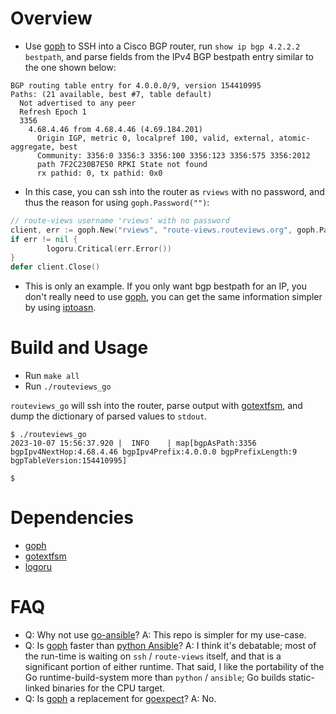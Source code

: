 

# Overview

- Use [goph](https://github.com/melbahja/goph/) to SSH into a Cisco BGP router, run `show ip bgp 4.2.2.2 bestpath`, and parse fields from the IPv4 BGP bestpath entry similar to the one shown below:

```
BGP routing table entry for 4.0.0.0/9, version 154410995
Paths: (21 available, best #7, table default)
  Not advertised to any peer
  Refresh Epoch 1
  3356
    4.68.4.46 from 4.68.4.46 (4.69.184.201)
      Origin IGP, metric 0, localpref 100, valid, external, atomic-aggregate, best
      Community: 3356:0 3356:3 3356:100 3356:123 3356:575 3356:2012
      path 7F2C230B7E50 RPKI State not found
      rx pathid: 0, tx pathid: 0x0
```

- In this case, you can ssh into the router as `rviews` with no password, and thus the reason for using `goph.Password("")`:

```go
// route-views username 'rviews' with no password
client, err := goph.New("rviews", "route-views.routeviews.org", goph.Password(""))
if err != nil {
        logoru.Critical(err.Error())
}
defer client.Close()
```

- This is only an example.  If you only want bgp bestpath for an IP, you don't really need to use [goph](https://github.com/melbahja/goph/), you can get the same information simpler by using [iptoasn](https://github.com/jamesog/iptoasn/).

# Build and Usage

- Run `make all`
- Run `./routeviews_go`

`routeviews_go` will ssh into the router, parse output with [gotextfsm](https://github.com/sirikothe/gotextfsm/), and dump the dictionary of parsed values to `stdout`.

```
$ ./routeviews_go
2023-10-07 15:56:37.920 |  INFO    | map[bgpAsPath:3356 bgpIpv4NextHop:4.68.4.46 bgpIpv4Prefix:4.0.0.0 bgpPrefixLength:9 bgpTableVersion:154410995]

$
```

# Dependencies

- [goph](https://github.com/melbahja/goph/)
- [gotextfsm](https://github.com/sirikothe/gotextfsm/)
- [logoru](https://github.com/gleich/logoru/)

# FAQ

- Q: Why not use [go-ansible](https://github.com/apenella/go-ansible)?  A: This repo is simpler for my use-case.
- Q: Is [goph](https://github.com/melbahja/goph) faster than [python Ansible](https://github.com/ansible/ansible)?  A: I think it's debatable; most of the run-time is waiting on `ssh` / `route-views` itself, and that is a significant portion of either runtime.  That said, I like the portability of the Go runtime-build-system more than `python` / `ansible`; Go builds static-linked binaries for the CPU target.
- Q: Is [goph](https://github.com/melbahja/goph) a replacement for [goexpect](https://github.com/google/goexpect/)?  A: No.


